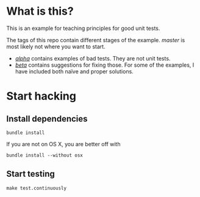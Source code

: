 # What is this?

This is an example for teaching principles for good unit tests.

The tags of this repo contain different stages of the example. _master_ is most likely not where you want to start.

* [_alpha_](https://github.com/alexbepple/first-principles-python/tree/alpha) contains examples of bad tests. They are not unit tests.
* [_beta_](https://github.com/alexbepple/first-principles-python/tree/beta) contains suggestions for fixing those. For some of the examples, I have included both naïve and proper solutions.


# Start hacking

## Install dependencies

    bundle install

If you are not on OS X, you are better off with

    bundle install --without osx

## Start testing

    make test.continuously

